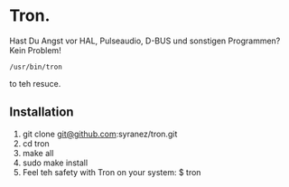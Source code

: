 # Tron.

Hast Du Angst vor HAL, Pulseaudio, D-BUS und sonstigen Programmen? Kein Problem!

    /usr/bin/tron
    
to teh resuce.

## Installation

1. git clone git@github.com:syranez/tron.git
2. cd tron
3. make all
4. sudo make install
5. Feel teh safety with Tron on your system: $ tron
